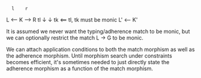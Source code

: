 ```
  l    r
```

L  ⟵ K ⟶ R  tl ↓     ↓ tk     <== tl, tk must be monic     L' ⟵ K'

It is assumed we never want the typing/adherence match to be monic, but we  can optionally restrict the match L → G to be monic.

We can attach application conditions to both the match morphism as well as the  adherence morphism. Until morphism search under constraints becomes efficient, it's sometimes needed to just directly state the adherence morphism as a  function of the match morphism.
